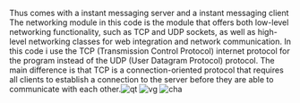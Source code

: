 Thus comes with a instant messaging server and a instant messaging client
The networking module in this code is the module that offers both low-level networking
functionality, such as TCP and UDP sockets, as well as high-level networking classes for
web integration and network communication.
In this code i use the TCP (Transmission Control Protocol) internet protocol for
the program instead of the UDP (User Datagram Protocol) protocol. The main difference is
that TCP is a connection-oriented protocol that requires all clients to establish a connection
to the server before they are able to communicate with each other.![qt](https://user-images.githubusercontent.com/81354428/167534640-7d69d5e6-9b33-4669-9dd7-a291175fba43.PNG)
![vg](https://user-images.githubusercontent.com/81354428/167534766-bbcf134e-b725-42a0-bd51-1423e0a7e501.PNG)
![cha](https://user-images.githubusercontent.com/81354428/167534810-d1d9635f-4e87-4281-b01a-7e188d3d8bec.PNG)
